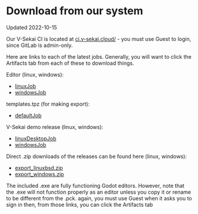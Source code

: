 # Download from our system

Updated 2022-10-15

Our V-Sekai CI is located at [ci.v-sekai.cloud/](https://ci.v-sekai.cloud) - you must use Guest to login, since GitLab is admin-only.

Here are links to each of the latest jobs. Generally, you will want to click the Artifacts tab from each of these to download things.

Editor (linux, windows):

* [linuxJob](https://ci.v-sekai.cloud/go/tab/build/detail/godot-groups-editor/latest/defaultStage/latest/linuxJob)
* [windowsJob](https://ci.v-sekai.cloud/go/tab/build/detail/godot-groups-editor/latest/defaultStage/latest/windowsJob)

templates.tpz (for making export):

* [defaultJob](https://ci.v-sekai.cloud/go/tab/build/detail/godot-groups-editor/latest/templateZipStage/latest/defaultJob)

V-Sekai demo release (linux, windows):

* [linuxDesktopJob](https://ci.v-sekai.cloud/go/tab/build/detail/groups-export/latest/exportStage/latest/linuxDesktopJob)
* [windowsJob](https://ci.v-sekai.cloud/go/tab/build/detail/groups-export/latest/exportStage/latest/windowsJob)

Direct .zip downloads of the releases can be found here (linux, windows):

* [export_linuxbsd.zip](https://ci.v-sekai.cloud/go/files/groups-export/latest/exportStage/latest/linuxDesktopJob/export_linuxbsd.zip)
* [export_windows.zip](https://ci.v-sekai.cloud/go/files/groups-export/latest/exportStage/latest/windowsJob/export_windows.zip)

The included .exe are fully functioning Godot editors. However, note that the .exe will not function properly as an editor unless you copy it or rename to be different from the .pck. again, you must use Guest when it asks you to sign in then, from those links, you can click the Artifacts tab
